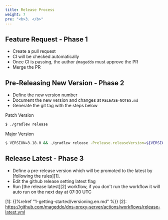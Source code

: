 ```yaml
---
title: Release Process
weight: 7
pre: "<b>3. </b>"
---
```


## Feature Request - Phase 1

* Create a pull request
* CI will be checked automatically
* Once CI is passing, the author `@mageddo` must approve the PR
* Merge the PR

## Pre-Releasing New Version - Phase 2

* Define the new version number
* Document the new version and changes at `RELEASE-NOTES.md`
* Generate the git tag with the steps below

Patch Version
```bash
$ ./gradlew release
```

Major Version
```bash
$ VERSION=3.18.0 && ./gradlew release -Prelease.releaseVersion=${VERSION} -Prelease.newVersion=${VERSION}
```

## Release Latest - Phase 3

* Define a pre-release version which will be promoted to the latest by [following the rules][1].
* Edit the github release setting latest flag
* Run [the release latest][2] workflow, if you don't run the workflow it will auto run on the next day at 07:30 UTC 

[1]: {{%relref "1-getting-started/versioning.en.md" %}}
[2]: https://github.com/mageddo/dns-proxy-server/actions/workflows/release-latest.yml

